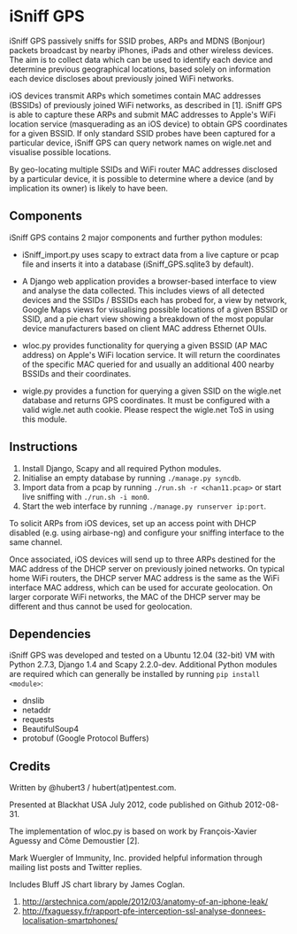 iSniff GPS
==========

iSniff GPS passively sniffs for SSID probes, ARPs and MDNS (Bonjour) packets broadcast by nearby iPhones, iPads and other wireless devices.
The aim is to collect data which can be used to identify each device and determine previous geographical locations, based solely on information each device discloses about previously joined WiFi networks.

iOS devices transmit ARPs which sometimes contain MAC addresses (BSSIDs) of previously joined WiFi networks, as described in [1]. iSniff GPS is able to capture these ARPs and submit MAC addresses to Apple's WiFi location service (masquerading as an iOS device) to obtain GPS coordinates for a given BSSID. If only standard SSID probes have been captured for a particular device, iSniff GPS can query network names on wigle.net and visualise possible locations.

By geo-locating multiple SSIDs and WiFi router MAC addresses disclosed by a particular device, it is possible to determine where a device (and by implication its owner) is likely to have been.

Components
----------

iSniff GPS contains 2 major components and further python modules:
* iSniff_import.py uses scapy to extract data from a live capture or pcap file and inserts it into a database (iSniff_GPS.sqlite3 by default).

* A Django web application provides a browser-based interface to view and analyse the data collected. This includes views of all detected devices and the SSIDs / BSSIDs each has probed for, a view by network, Google Maps views for visualising possible locations of a given BSSID or SSID, and a pie chart view showing a breakdown of the most popular device manufacturers based on client MAC address Ethernet OUIs.

* wloc.py provides functionality for querying a given BSSID (AP MAC address) on Apple's WiFi location service. It will return the coordinates of the specific MAC queried for and usually an additional 400 nearby BSSIDs and their coordinates.

* wigle.py provides a function for querying a given SSID on the wigle.net database and returns GPS coordinates. It must be configured with a valid wigle.net auth cookie. Please respect the wigle.net ToS in using this module.

Instructions
------------

1. Install Django, Scapy and all required Python modules.
2. Initialise an empty database by running `./manage.py syncdb`.
3. Import data from a pcap by running `./run.sh -r <chan11.pcap>` or start live sniffing with `./run.sh -i mon0`. 
4. Start the web interface by running `./manage.py runserver ip:port`.

To solicit ARPs from iOS devices, set up an access point with DHCP disabled (e.g. using airbase-ng) and configure your sniffing interface to the same channel. 

Once associated, iOS devices will send up to three ARPs destined for the MAC address of the DHCP server on previously joined networks. On typical home WiFi routers, the DHCP server MAC address is the same as the WiFi interface MAC address, which can be used for accurate geolocation. On larger corporate WiFi networks, the MAC of the DHCP server may be different and thus cannot be used for geolocation.

Dependencies
------------

iSniff GPS was developed and tested on a Ubuntu 12.04 (32-bit) VM with Python 2.7.3, Django 1.4 and Scapy 2.2.0-dev.
Additional Python modules are required which can generally be installed by running `pip install <module>`:

* dnslib
* netaddr
* requests
* BeautifulSoup4
* protobuf (Google Protocol Buffers)

Credits
-------

Written by @hubert3 / hubert(at)pentest.com.

Presented at Blackhat USA July 2012, code published on Github 2012-08-31.

The implementation of wloc.py is based on work by François-Xavier Aguessy and Côme Demoustier [2].

Mark Wuergler of Immunity, Inc. provided helpful information through mailing list posts and Twitter replies.

Includes Bluff JS chart library by James Coglan.

1. http://arstechnica.com/apple/2012/03/anatomy-of-an-iphone-leak/
2. http://fxaguessy.fr/rapport-pfe-interception-ssl-analyse-donnees-localisation-smartphones/

